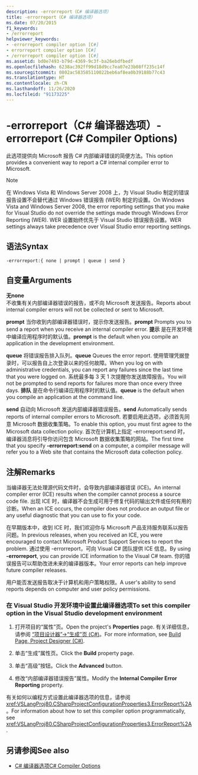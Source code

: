 ```yaml
---
description: -errorreport（C# 编译器选项）
title: -errorreport（C# 编译器选项）
ms.date: 07/20/2015
f1_keywords:
- /errorreport
helpviewer_keywords:
- -errorreport compiler option [C#]
- errorreport compiler option [C#]
- /errorreport compiler option [C#]
ms.assetid: bd0e7493-b79d-4369-9c3f-ba26ebdfbedf
ms.openlocfilehash: 6238ac392ff99d18d9cc7ea07e23b08ff235c14f
ms.sourcegitcommit: 0802ac583585110022beb6af8ea0b39188b77c43
ms.translationtype: HT
ms.contentlocale: zh-CN
ms.lasthandoff: 11/26/2020
ms.locfileid: "91173225"
---
```

# <a name="-errorreport-c-compiler-options"></a><span data-ttu-id="9c57e-103">-errorreport（C# 编译器选项）</span><span class="sxs-lookup"><span data-stu-id="9c57e-103">-errorreport (C# Compiler Options)</span></span>

<span data-ttu-id="9c57e-104">此选项提供向 Microsoft 报告 C# 内部编译错误的简便方法。</span><span class="sxs-lookup"><span data-stu-id="9c57e-104">This option provides a convenient way to report a C# internal compiler error to Microsoft.</span></span>

> [!NOTE]
> <span data-ttu-id="9c57e-105">在 Windows Vista 和 Windows Server 2008 上，为 Visual Studio 制定的错误报告设置不会替代通过 Windows 错误报告 (WER) 制定的设置。</span><span class="sxs-lookup"><span data-stu-id="9c57e-105">On Windows Vista and Windows Server 2008, the error reporting settings that you make for Visual Studio do not override the settings made through Windows Error Reporting (WER).</span></span> <span data-ttu-id="9c57e-106">WER 设置始终优先于 Visual Studio 错误报告设置。</span><span class="sxs-lookup"><span data-stu-id="9c57e-106">WER settings always take precedence over Visual Studio error reporting settings.</span></span>

## <a name="syntax"></a><span data-ttu-id="9c57e-107">语法</span><span class="sxs-lookup"><span data-stu-id="9c57e-107">Syntax</span></span>

```console
-errorreport:{ none | prompt | queue | send }
```

## <a name="arguments"></a><span data-ttu-id="9c57e-108">自变量</span><span class="sxs-lookup"><span data-stu-id="9c57e-108">Arguments</span></span>

 <span data-ttu-id="9c57e-109">**无**</span><span class="sxs-lookup"><span data-stu-id="9c57e-109">**none**</span></span>  
 <span data-ttu-id="9c57e-110">不收集有关内部编译器错误的报告，或不向 Microsoft 发送报告。</span><span class="sxs-lookup"><span data-stu-id="9c57e-110">Reports about internal compiler errors will not be collected or sent to Microsoft.</span></span>

 <span data-ttu-id="9c57e-111">**prompt** 当你收到内部编译器错误时，提示你发送报告。</span><span class="sxs-lookup"><span data-stu-id="9c57e-111">**prompt** Prompts you to send a report when you receive an internal compiler error.</span></span> <span data-ttu-id="9c57e-112">**提示** 是在开发环境中编译应用程序时的默认值。</span><span class="sxs-lookup"><span data-stu-id="9c57e-112">**prompt** is the default when you compile an application in the development environment.</span></span>

 <span data-ttu-id="9c57e-113">**queue** 将错误报告排入队列。</span><span class="sxs-lookup"><span data-stu-id="9c57e-113">**queue** Queues the error report.</span></span> <span data-ttu-id="9c57e-114">使用管理凭据登录时，可以报告自上次登录以来的任何故障。</span><span class="sxs-lookup"><span data-stu-id="9c57e-114">When you log on with administrative credentials, you can report any failures since the last time that you were logged on.</span></span> <span data-ttu-id="9c57e-115">系统最多每 3 天 1 次提醒你发送故障报告。</span><span class="sxs-lookup"><span data-stu-id="9c57e-115">You will not be prompted to send reports for failures more than once every three days.</span></span> <span data-ttu-id="9c57e-116">**排队** 是在命令行编译应用程序时的默认值。</span><span class="sxs-lookup"><span data-stu-id="9c57e-116">**queue** is the default when you compile an application at the command line.</span></span>

 <span data-ttu-id="9c57e-117">**send** 自动向 Microsoft 发送内部编译器错误报告。</span><span class="sxs-lookup"><span data-stu-id="9c57e-117">**send** Automatically sends reports of internal compiler errors to Microsoft.</span></span> <span data-ttu-id="9c57e-118">若要启用此选项，必须首先同意 Microsoft 数据收集策略。</span><span class="sxs-lookup"><span data-stu-id="9c57e-118">To enable this option, you must first agree to the Microsoft data collection policy.</span></span> <span data-ttu-id="9c57e-119">首次在计算机上指定 -errorreport:send 时，编译器消息将引导你访问包含 Microsoft 数据收集策略的网站。</span><span class="sxs-lookup"><span data-stu-id="9c57e-119">The first time that you specify **-errorreport:send** on a computer, a compiler message will refer you to a Web site that contains the Microsoft data collection policy.</span></span>

## <a name="remarks"></a><span data-ttu-id="9c57e-120">注解</span><span class="sxs-lookup"><span data-stu-id="9c57e-120">Remarks</span></span>

 <span data-ttu-id="9c57e-121">当编译器无法处理源代码文件时，会导致内部编译器错误 (ICE)。</span><span class="sxs-lookup"><span data-stu-id="9c57e-121">An internal compiler error (ICE) results when the compiler cannot process a source code file.</span></span> <span data-ttu-id="9c57e-122">出现 ICE 时，编译器不会生成可用于修复代码的输出文件或任何有用的诊断。</span><span class="sxs-lookup"><span data-stu-id="9c57e-122">When an ICE occurs, the compiler does not produce an output file or any useful diagnostic that you can use to fix your code.</span></span>

 <span data-ttu-id="9c57e-123">在早期版本中，收到 ICE 时，我们欢迎你与 Microsoft 产品支持服务联系以报告问题。</span><span class="sxs-lookup"><span data-stu-id="9c57e-123">In previous releases, when you received an ICE, you were encouraged to contact Microsoft Product Support Services to report the problem.</span></span> <span data-ttu-id="9c57e-124">通过使用 -errorreport，可向 Visual C# 团队提供 ICE 信息。</span><span class="sxs-lookup"><span data-stu-id="9c57e-124">By using **-errorreport**, you can provide ICE information to the Visual C# team.</span></span> <span data-ttu-id="9c57e-125">你的错误报告可以帮助改进未来的编译器版本。</span><span class="sxs-lookup"><span data-stu-id="9c57e-125">Your error reports can help improve future compiler releases.</span></span>

 <span data-ttu-id="9c57e-126">用户能否发送报告取决于计算机和用户策略权限。</span><span class="sxs-lookup"><span data-stu-id="9c57e-126">A user's ability to send reports depends on computer and user policy permissions.</span></span>

### <a name="to-set-this-compiler-option-in-the-visual-studio-development-environment"></a><span data-ttu-id="9c57e-127">在 Visual Studio 开发环境中设置此编译器选项</span><span class="sxs-lookup"><span data-stu-id="9c57e-127">To set this compiler option in the Visual Studio development environment</span></span>

1. <span data-ttu-id="9c57e-128">打开项目的“属性”页。</span><span class="sxs-lookup"><span data-stu-id="9c57e-128">Open the project's **Properties** page.</span></span> <span data-ttu-id="9c57e-129">有关详细信息，请参阅 [“项目设计器”->“生成”页 (C#)](/visualstudio/ide/reference/build-page-project-designer-csharp)。</span><span class="sxs-lookup"><span data-stu-id="9c57e-129">For more information, see [Build Page, Project Designer (C#)](/visualstudio/ide/reference/build-page-project-designer-csharp).</span></span>

2. <span data-ttu-id="9c57e-130">单击“生成”属性页。</span><span class="sxs-lookup"><span data-stu-id="9c57e-130">Click the **Build** property page.</span></span>

3. <span data-ttu-id="9c57e-131">单击“高级”按钮。</span><span class="sxs-lookup"><span data-stu-id="9c57e-131">Click the **Advanced** button.</span></span>

4. <span data-ttu-id="9c57e-132">修改“内部编译器错误报告”属性。</span><span class="sxs-lookup"><span data-stu-id="9c57e-132">Modify the **Internal Compiler Error Reporting** property.</span></span>

 <span data-ttu-id="9c57e-133">有关如何以编程方式设置此编译器选项的信息，请参阅 <xref:VSLangProj80.CSharpProjectConfigurationProperties3.ErrorReport%2A>。</span><span class="sxs-lookup"><span data-stu-id="9c57e-133">For information about how to set this compiler option programmatically, see <xref:VSLangProj80.CSharpProjectConfigurationProperties3.ErrorReport%2A>.</span></span>

## <a name="see-also"></a><span data-ttu-id="9c57e-134">另请参阅</span><span class="sxs-lookup"><span data-stu-id="9c57e-134">See also</span></span>

- [<span data-ttu-id="9c57e-135">C# 编译器选项</span><span class="sxs-lookup"><span data-stu-id="9c57e-135">C# Compiler Options</span></span>](./index.md)
